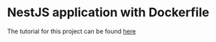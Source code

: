 # NestJS application with Dockerfile

The tutorial for this project can be found [here](https://duncanlew.medium.com/best-practices-for-reducing-the-docker-image-size-for-a-node-js-application-e75345323c01)
